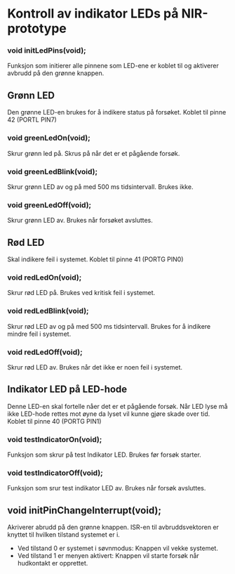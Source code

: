 # Kontroll av indikator LEDs på NIR-prototype

### void initLedPins(void);
Funksjon som initierer alle pinnene som LED-ene er koblet til og aktiverer avbrudd på den grønne knappen.

## Grønn LED
Den grønne LED-en brukes for å indikere status på forsøket.
Koblet til pinne 42 (PORTL PIN7)

### void greenLedOn(void);
Skrur grønn led på. 
Skrus på når det er et pågående forsøk.

### void greenLedBlink(void);
Skrur grønn LED av og på med 500 ms tidsintervall. 
Brukes ikke.

### void greenLedOff(void);
Skrur grønn LED av. 
Brukes når forsøket avsluttes.

## Rød LED
Skal indikere feil i systemet.
Koblet til pinne 41 (PORTG PIN0)

### void redLedOn(void);
Skrur rød LED på. 
Brukes ved kritisk feil i systemet.

### void redLedBlink(void);
Skrur rød LED av og på med 500 ms tidsintervall. 
Brukes for å indikere mindre feil i systemet.

### void redLedOff(void);
Skrur rød LED av.
Brukes når det ikke er noen feil i systemet.

## Indikator LED på LED-hode
Denne LED-en skal fortelle nåer det er et pågående forsøk.
Når LED lyse må ikke LED-hode rettes mot øyne da lyset vil kunne gjøre skade over tid.
Koblet til pinne 40 (PORTG PIN1)

### void testIndicatorOn(void);
Funksjon som skrur på test Indikator LED. Brukes før forsøk starter.

### void testIndicatorOff(void);
Funksjon som srur test indikator LED av. Brukes når forsøk avsluttes.

## void initPinChangeInterrupt(void);
Akriverer abrudd på den grønne knappen.
ISR-en til avbruddsvektoren er knyttet til hvilken tilstand systemet er i. 
- Ved tilstand 0 er systemet i søvnmodus: Knappen vil vekke systemet.
- Ved tilstand 1 er menyen aktivert: Knappen vil starte forsøk når hudkontakt er opprettet.



